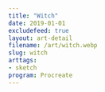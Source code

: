 ```yaml
---
title: "Witch"
date: 2019-01-01
excludefeed: true
layout: art-detail
filename: /art/witch.webp
slug: witch
arttags:
- sketch
program: Procreate
---
```

